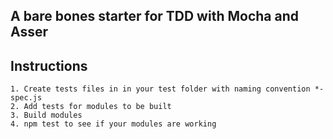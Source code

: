 A bare bones starter for TDD with Mocha and Asser
---



Instructions
---
```
1. Create tests files in in your test folder with naming convention *-spec.js
2. Add tests for modules to be built
3. Build modules
4. npm test to see if your modules are working 
```